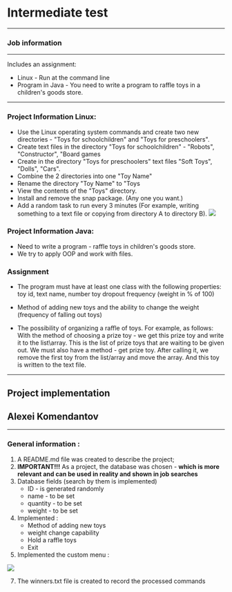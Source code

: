 # Intermediate test
---
### Job information
---
Includes an assignment:
* Linux - Run at the command line
* Program in Java - You need to write a program to raffle toys in a children's goods store.

---

### Project Information Linux:
* Use the Linux operating system commands and create two new directories - "Toys for schoolchildren" and "Toys for preschoolers".
* Create text files in the directory "Toys for schoolchildren" - "Robots", "Constructor", "Board games
* Create in the directory "Toys for preschoolers" text files "Soft Toys", "Dolls", "Cars".
* Combine the 2 directories into one "Toy Name"
* Rename the directory "Toy Name" to "Toys
* View the contents of the "Toys" directory.
* Install and remove the snap package. (Any one you want.)
* Add a random task to run every 3 minutes (For example, writing something to a text file or copying from directory A to directory B).
  <image src="CW Linux.pdf">

### Project Information Java:
* Need to write a program - raffle toys in children's goods store.
* We try to apply OOP and work with files.
### Assignment
* The program must have at least one class with the following properties:
  toy id,
  text name,
  number
  toy dropout frequency (weight in % of 100)
* Method of adding new toys and the ability to change the weight (frequency of falling out toys)

* The possibility of organizing a raffle of toys.
  For example, as follows:
  With the method of choosing a prize toy - we get this prize toy and write it to the list\array.
  This is the list of prize toys that are waiting to be given out.
  We must also have a method - get prize toy.
  After calling it, we remove the first toy from the list/array and move the array. And this toy is written to the text file.

---
## **Project implementation**
## Alexei Komendantov ##
---
### General information :
1. A README.md file was created to describe the project;
2. **IMPORTANT!!!** As a project, the database was chosen - **which is more
   relevant and can be used in reality and shown in job searches**
3. Database fields (search by them is implemented)
    - ID - is generated randomly
    - name - to be set
    - quantity - to be set
    - weight - to be set
4. Implemented :
    - Method of adding new toys
    - weight change capability
    - Hold a raffle toys
    - Exit
5. Implemented the custom menu :

  <image src="11.png">

7. The winners.txt file is created to record the processed commands



